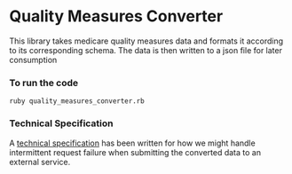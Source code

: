 # Quality Measures Converter

This library takes medicare quality measures data and formats it according to its corresponding schema. The data is then written to a json file for later consumption

### To run the code
    ruby quality_measures_converter.rb

### Technical Specification

A [technical specification](/technical_specification.markdown) has been written for how we might handle intermittent request failure when submitting the converted data to an external service.
